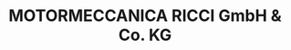 ---
title: "MOTORMECCANICA RICCI GmbH & Co. KG"
url: /krefeld-linn/motormeccanica-ricci-gmbh-und-co-kg/
shop: Autowerkstatt
---